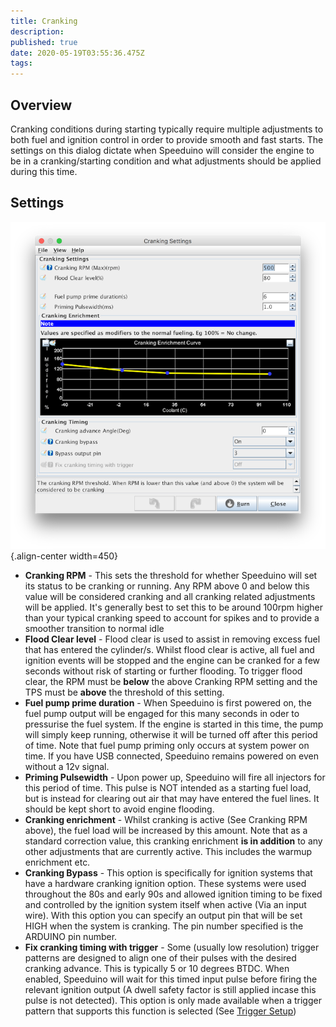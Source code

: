 ```yaml
---
title: Cranking
description: 
published: true
date: 2020-05-19T03:55:36.475Z
tags: 
---
```


Overview
--------

Cranking conditions during starting typically require multiple adjustments to both fuel and ignition control in order to provide smooth and fast starts. The settings on this dialog dictate when Speeduino will consider the engine to be in a cranking/starting condition and what adjustments should be applied during this time.

Settings
--------


![cranking.png](/img/warmup/cranking.png){.align-center width=450}

-   **Cranking RPM** - This sets the threshold for whether Speeduino will set its status to be cranking or running. Any RPM above 0 and below this value will be considered cranking and all cranking related adjustments will be applied. It's generally best to set this to be around 100rpm higher than your typical cranking speed to account for spikes and to provide a smoother transition to normal idle
-   **Flood Clear level** - Flood clear is used to assist in removing excess fuel that has entered the cylinder/s. Whilst flood clear is active, all fuel and ignition events will be stopped and the engine can be cranked for a few seconds without risk of starting or further flooding. To trigger flood clear, the RPM must be **below** the above Cranking RPM setting and the TPS must be **above** the threshold of this setting.
-   **Fuel pump prime duration** - When Speeduino is first powered on, the fuel pump output will be engaged for this many seconds in oder to pressurise the fuel system. If the engine is started in this time, the pump will simply keep running, otherwise it will be turned off after this period of time. Note that fuel pump priming only occurs at system power on time. If you have USB connected, Speeduino remains powered on even without a 12v signal.
-   **Priming Pulsewidth** - Upon power up, Speeduino will fire all injectors for this period of time. This pulse is NOT intended as a starting fuel load, but is instead for clearing out air that may have entered the fuel lines. It should be kept short to avoid engine flooding.
-   **Cranking enrichment** - Whilst cranking is active (See Cranking RPM above), the fuel load will be increased by this amount. Note that as a standard correction value, this cranking enrichment **is in addition** to any other adjustments that are currently active. This includes the warmup enrichment etc.
-   **Cranking Bypass** - This option is specifically for ignition systems that have a hardware cranking ignition option. These systems were used throughout the 80s and early 90s and allowed ignition timing to be fixed and controlled by the ignition system itself when active (Via an input wire). With this option you can specify an output pin that will be set HIGH when the system is cranking. The pin number specified is the ARDUINO pin number.
-   **Fix cranking timing with trigger** - Some (usually low resolution) trigger patterns are designed to align one of their pulses with the desired cranking advance. This is typically 5 or 10 degrees BTDC. When enabled, Speeduino will wait for this timed input pulse before firing the relevant ignition output (A dwell safety factor is still applied incase this pulse is not detected). This option is only made available when a trigger pattern that supports this function is selected (See [Trigger Setup](/configuration/Trigger_Setup "wikilink"))
